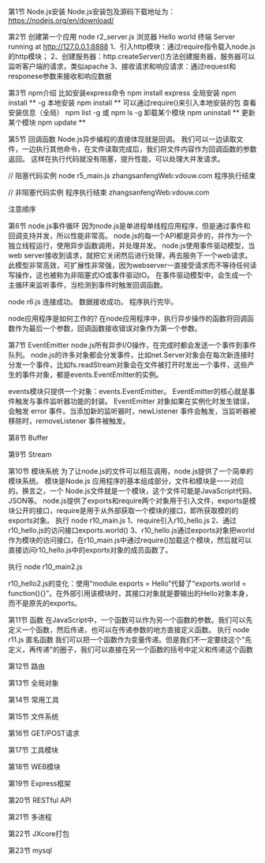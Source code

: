 
第1节 Node.js安装
Node.js安装包及源码下载地址为：https://nodejs.org/en/download/


第2节 创建第一个应用
node r2_server.js
浏览器 Hello world
终端 Server running at http://127.0.0.1:8888
1、引入http模块：通过require指令载入node.js的http模块；
2、创建服务器：http.createServer()方法创建服务器，服务器可以监听客户端的请求，类似apache
3、接收请求和响应请求：通过request和responese参数来接收和响应数据


第3节 npm介绍
比如安装express命令 npm install express
全局安装 npm install ** -g
本地安装 npm install ** 可以通过require()来引入本地安装的包
查看安装信息（全局） npm list -g 或 npm ls -g
卸载某个模块 npm uninstall **
更新某个模块 npm update **


第5节 回调函数
Node.js异步编程的直接体现就是回调。
我们可以一边读取文件，一边执行其他命令，在文件读取完成后，我们将文件内容作为回调函数的参数返回。
这样在执行代码就没有阻塞，提升性能，可以处理大并发请求。

// 阻塞代码实例
node r5_main.js
zhangsanfengWeb:vdouw.com
程序执行结束

// 非阻塞代码实例
程序执行结束
zhangsanfengWeb:vdouw.com

注意顺序


第6节 node.js事件循环
因为node.js是单进程单线程应用程序，但是通过事件和回调支持并发，所以性能非常高。
node.js的每一个API都是异步的，并作为一个独立线程运行，使用异步函数调用，并处理并发。
node.js使用事件驱动模型，当web server接收到请求，就把它关闭然后进行处理，再去服务下一个web请求。
此模型非常高效，可扩展性非常强，因为webserver一直接受请求而不等待任何读写操作，这也被称为非阻塞式IO或事件驱动IO。
在事件驱动模型中，会生成一个主循环来监听事件，当检测到事件时触发回调函数。

node r6.js
连接成功。
数据接收成功。
程序执行完毕。

node应用程序是如何工作的?
在node应用程序中，执行异步操作的函数将回调函数作为最后一个参数，回调函数接收错误对象作为第一个参数。


第7节 EventEmitter
node.js所有异步I/O操作，在完成时都会发送一个事件到事件队列。
node.js的许多对象都会分发事件，比如net.Server对象会在每次新连接时分发一个事件，比如fs.readStream对象会在文件被打开时发出一个事件，这些产生的事件对象，都是events.EventEmitter的实例。

events模块只提供一个对象：events.EventEmitter。
EventEmitter的核心就是事件触发与事件监听器功能的封装。
EventEmitter 对象如果在实例化时发生错误，会触发 error 事件。当添加新的监听器时，newListener 事件会触发，当监听器被移除时，removeListener 事件被触发。


第8节 Buffer


第9节 Stream


第10节 模块系统
为了让node.js的文件可以相互调用，node.js提供了一个简单的模块系统。
模块是Node.js 应用程序的基本组成部分，文件和模块是一一对应的。换言之，一个 Node.js文件就是一个模块，这个文件可能是JavaScript代码、JSON等。
node.js提供了exports和require两个对象用于引入文件，exports是模块公开的接口，require是用于从外部获取一个模块的接口，即所获取模的的exports对象。
执行 node r10_main.js
1、require引入r10_hello.js
2、通过r10_hello.js的访问接口exports.world()
3、r10_hello.js通过exports对象把world作为模块的访问接口，在r10_main.js中通过require()加载这个模块，然后就可以直接访问r10_hello.js中的exports对象的成员函数了。

执行 node r10_main2.js

r10_hello2.js的变化：使用“module.exports = Hello”代替了“exports.world = function(){}”。在外部引用该模块时，其接口对象就是要输出的Hello对象本身，而不是原先的exports。


第11节 函数
在JavaScript中，一个函数可以作为另一个函数的参数。我们可以先定义一个函数，然后传递，也可以在传递参数的地方直接定义函数。
执行 node r11.js
匿名函数
我们可以把一个函数作为变量传递。但是我们不一定要绕这个"先定义，再传递"的圈子，我们可以直接在另一个函数的括号中定义和传递这个函数


第12节 路由


第13节 全局对象


第14节 常用工具


第15节 文件系统


第16节 GET/POST请求


第17节 工具模块


第18节 WEB模块


第19节 Express框架


第20节 RESTful API


第21节 多进程


第22节 JXcore打包


第23节 mysql








